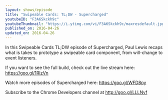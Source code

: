 ```yaml
---
layout: shows/episode
title: "Swipeable Cards: TL;DW - Supercharged"
youtubeID: "F3A6Skckh9c"
youtubeThumbnail: "https://i.ytimg.com/vi/F3A6Skckh9c/maxresdefault.jpg"
published_on: 2016-04-26
updated_on: 2016-04-26
---
```


In this Swipeable Cards TL;DW episode of Supercharged, Paul Lewis recaps what is takes to prototype a swipeable card component, from will-change to event listeners.
 
If you want to see the full build, check out the live stream here: https://goo.gl/1RIzVn

Watch more episodes of Supercharged here: https://goo.gl/WFD8py

Subscribe to the Chrome Developers channel at http://goo.gl/LLLNvf
